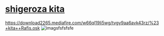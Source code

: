 # [shigeroza kita ](https://download2265.mediafire.com/w66ql19li5wg/tvgy9aa6avk43rz/%23+kita++Rafis.osk)
https://download2265.mediafire.com/w66ql19li5wg/tvgy9aa6avk43rz/%23+kita++Rafis.osk
![imagsfsfsfsfe](https://user-images.githubusercontent.com/125205891/218324717-8d0aa678-c858-4d37-bf33-5ec28bcf30b2.png)
